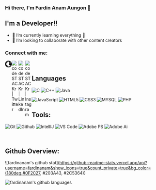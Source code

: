 ### Hi there, I'm Fardin Anam Aungon 👋

## I'm a  Developer!!

- 🌱 I’m currently learning everything 🤣
- 👯 I’m looking to collaborate with other content creators

### Connect with me:
[<img align="left" alt="fardinanam.github.io" width="22px" src="https://raw.githubusercontent.com/iconic/open-iconic/master/svg/globe.svg" />](https://fardinanam.github.io/)
<!-- [<img align="left" alt="codeSTACKr | YouTube" width="22px" src="https://cdn.jsdelivr.net/npm/simple-icons@v3/icons/youtube.svg" />][youtube] -->
[<img align="left" alt="codeSTACKr | Twitter" width="22px" src="https://cdn.jsdelivr.net/npm/simple-icons@v3/icons/twitter.svg" />](https://twitter.com/FAungon)
[<img align="left" alt="codeSTACKr | LinkedIn" width="22px" src="https://cdn.jsdelivr.net/npm/simple-icons@v3/icons/linkedin.svg" />](https://www.linkedin.com/in/fardin-anam-aungon-3b754713b/)
[<img align="left" alt="codeSTACKr | Instagram" width="22px" src="https://cdn.jsdelivr.net/npm/simple-icons@v3/icons/instagram.svg" />](https://www.instagram.com/aungon11/?fbclid=IwAR3z1w51xLTKDM9dk3LhykjugUUlk-VNDukqo4sB6XjQuHtXOkRqQx5N26Q)

<br />

## Languages
![C](http://img.shields.io/badge/-C-000000?style=flat&logo=c)
![C++](https://img.shields.io/badge/-C++-000000?style=flat&logo=c%2B%2B)
![Java](https://img.shields.io/badge/-Java-000000?style=flat&logo=java)
<!-- ![Python](https://img.shields.io/badge/-Python-000000?style=flat&logo=python) -->
![JavaScript](https://img.shields.io/badge/-JavaScript-000000?style=flat&logo=javascript)
![HTML5](https://img.shields.io/badge/-HTML5-000000?style=flat&logo=html5)
![CSS3](https://img.shields.io/badge/-CSS-000000?style=flat&logo=css3)
![MYSQL](https://img.shields.io/badge/-SQL-000000?style=flat&logo=mysql)
![PHP](https://img.shields.io/badge/-php-000000?style=flat&logo=php)

## Tools:
![Git](https://img.shields.io/badge/-Git-000000?style=flat&logo=git)
![Github](https://img.shields.io/badge/-Github-000000?style=flat&logo=github)
![IntellIJ](https://img.shields.io/badge/-IntellIJ%20IDEA-000000?style=flat&logo=intellij%20idea)
![VS Code](https://img.shields.io/badge/-VS%20Code-000000?style=flat&logo=visual-studio-code)
![Adobe PS](https://img.shields.io/badge/-Adobe%20Photoshop-000000?style=flat&logo=adobe%20photoshop)
![Adobe Ai](https://img.shields.io/badge/-Adobe%20Illustrator-000000?style=flat&logo=adobe%20illustrator)

<br />

## Github Overview:
![fardinanam's github stat](https://github-readme-stats.vercel.app/api?username=fardinanam&show_icons=true&count_private=true&bg_color=(180deg,#0F2027, #203A43, #2C5364)) 
<!-- &bg_color=to right,#0F2027, #203A43, #2C5364 -->
![fardinanam's github languages](https://github-readme-stats.vercel.app/api/top-langs/?username=fardinanam&langs_count=6&layout=compact)
